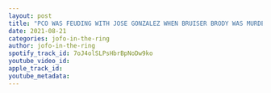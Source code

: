 ```yaml
---
layout: post
title: "PCO WAS FEUDING WITH JOSE GONZALEZ WHEN BRUISER BRODY WAS MURDERED IN PUERTO RICO #JOFOCLIPS"
date: 2021-08-21
categories: jofo-in-the-ring
author: jofo-in-the-ring
spotify_track_id: 7oJ4olSLPsHbrBpNoDw9ko
youtube_video_id: 
apple_track_id: 
youtube_metadata: 
---
```

